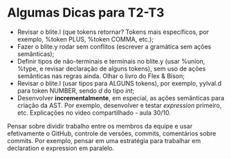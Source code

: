 # Algumas Dicas para T2-T3

- Revisar o blite.l (que tokens retornar? Tokens mais específicos, por exemplo,
%token PLUS, %token COMMA, etc.);
- Fazer o blite.y rodar sem conflitos (escrever a gramática sem ações semânticas);
- Definir tipos de não-terminais e terminais no blite.y 
(usar %union, %type, e revisar declaração de alguns tokens), sem uso de ações semânticas nas regras ainda. Olhar o livro do Flex & Bison;
- Revisar o blite.l (usar tipos para ALGUNS tokens), por exemplo, yylval.d para 
token NUMBER, sendo _d_ do tipo _int_;
- Desenvolver __incrementalmente__, em especial, as ações semânticas 
para criação da AST. Por exemplo, desenvolver e testar _expression_ primeiro, etc. 
Explicações no video compartilhado - aula 30/10.

Pensar sobre dividir trabalho entre os membros da equipe e usar efetivamente o GitHub,
controle de versões, commits, comentários sobre commits. Por exemplo, 
pensar em uma estratégia para trabalhar em declaration e expression em paralelo. 


